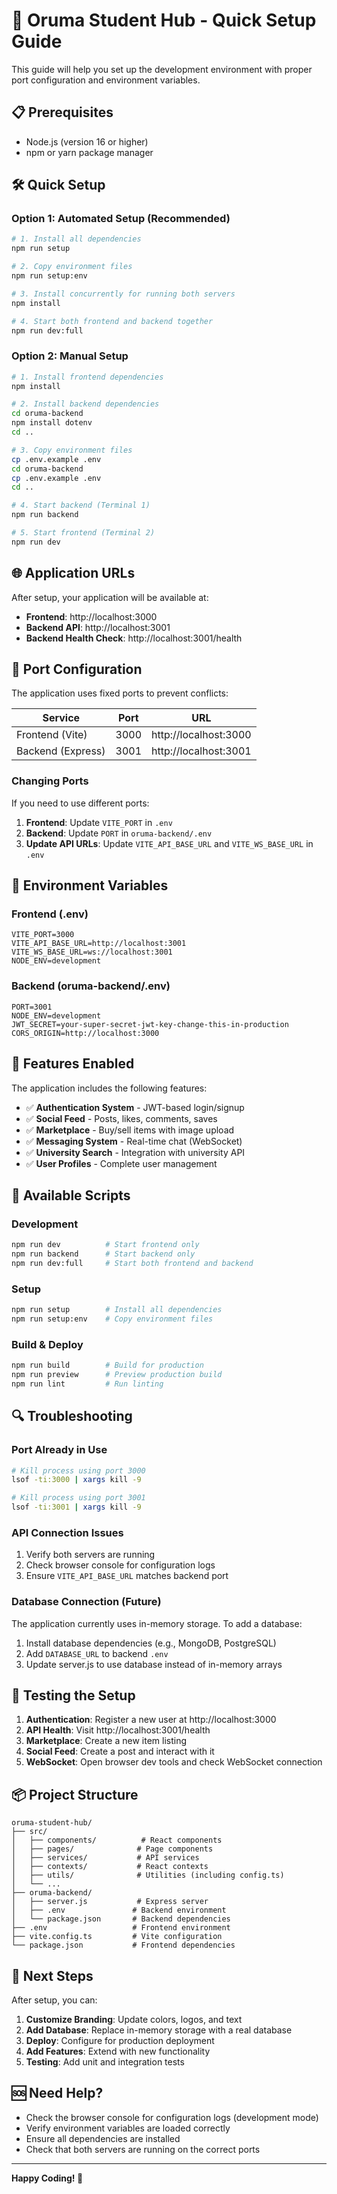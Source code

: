# 🚀 Oruma Student Hub - Quick Setup Guide

This guide will help you set up the development environment with proper port configuration and environment variables.

## 📋 Prerequisites

- Node.js (version 16 or higher)
- npm or yarn package manager

## 🛠️ Quick Setup

### Option 1: Automated Setup (Recommended)

```bash
# 1. Install all dependencies
npm run setup

# 2. Copy environment files  
npm run setup:env

# 3. Install concurrently for running both servers
npm install

# 4. Start both frontend and backend together
npm run dev:full
```

### Option 2: Manual Setup

```bash
# 1. Install frontend dependencies
npm install

# 2. Install backend dependencies
cd oruma-backend
npm install dotenv
cd ..

# 3. Copy environment files
cp .env.example .env
cd oruma-backend
cp .env.example .env
cd ..

# 4. Start backend (Terminal 1)
npm run backend

# 5. Start frontend (Terminal 2)
npm run dev
```

## 🌐 Application URLs

After setup, your application will be available at:

- **Frontend**: http://localhost:3000
- **Backend API**: http://localhost:3001
- **Backend Health Check**: http://localhost:3001/health

## 🔧 Port Configuration

The application uses fixed ports to prevent conflicts:

| Service | Port | URL |
|---------|------|-----|
| Frontend (Vite) | 3000 | http://localhost:3000 |
| Backend (Express) | 3001 | http://localhost:3001 |

### Changing Ports

If you need to use different ports:

1. **Frontend**: Update `VITE_PORT` in `.env`
2. **Backend**: Update `PORT` in `oruma-backend/.env`
3. **Update API URLs**: Update `VITE_API_BASE_URL` and `VITE_WS_BASE_URL` in `.env`

## 📁 Environment Variables

### Frontend (.env)
```env
VITE_PORT=3000
VITE_API_BASE_URL=http://localhost:3001
VITE_WS_BASE_URL=ws://localhost:3001
NODE_ENV=development
```

### Backend (oruma-backend/.env)
```env
PORT=3001
NODE_ENV=development
JWT_SECRET=your-super-secret-jwt-key-change-this-in-production
CORS_ORIGIN=http://localhost:3000
```

## 🎯 Features Enabled

The application includes the following features:

- ✅ **Authentication System** - JWT-based login/signup
- ✅ **Social Feed** - Posts, likes, comments, saves
- ✅ **Marketplace** - Buy/sell items with image upload
- ✅ **Messaging System** - Real-time chat (WebSocket)
- ✅ **University Search** - Integration with university API
- ✅ **User Profiles** - Complete user management

## 🚦 Available Scripts

### Development
```bash
npm run dev          # Start frontend only
npm run backend      # Start backend only  
npm run dev:full     # Start both frontend and backend
```

### Setup
```bash
npm run setup        # Install all dependencies
npm run setup:env    # Copy environment files
```

### Build & Deploy
```bash
npm run build        # Build for production
npm run preview      # Preview production build
npm run lint         # Run linting
```

## 🔍 Troubleshooting

### Port Already in Use
```bash
# Kill process using port 3000
lsof -ti:3000 | xargs kill -9

# Kill process using port 3001  
lsof -ti:3001 | xargs kill -9
```

### API Connection Issues
1. Verify both servers are running
2. Check browser console for configuration logs
3. Ensure `VITE_API_BASE_URL` matches backend port

### Database Connection (Future)
The application currently uses in-memory storage. To add a database:

1. Install database dependencies (e.g., MongoDB, PostgreSQL)
2. Add `DATABASE_URL` to backend `.env`
3. Update server.js to use database instead of in-memory arrays

## 🧪 Testing the Setup

1. **Authentication**: Register a new user at http://localhost:3000
2. **API Health**: Visit http://localhost:3001/health
3. **Marketplace**: Create a new item listing
4. **Social Feed**: Create a post and interact with it
5. **WebSocket**: Open browser dev tools and check WebSocket connection

## 📦 Project Structure

```
oruma-student-hub/
├── src/
│   ├── components/          # React components
│   ├── pages/              # Page components
│   ├── services/           # API services
│   ├── contexts/           # React contexts
│   ├── utils/              # Utilities (including config.ts)
│   └── ...
├── oruma-backend/
│   ├── server.js           # Express server
│   ├── .env               # Backend environment
│   └── package.json       # Backend dependencies
├── .env                   # Frontend environment
├── vite.config.ts         # Vite configuration
└── package.json           # Frontend dependencies
```

## 🌟 Next Steps

After setup, you can:

1. **Customize Branding**: Update colors, logos, and text
2. **Add Database**: Replace in-memory storage with a real database
3. **Deploy**: Configure for production deployment
4. **Add Features**: Extend with new functionality
5. **Testing**: Add unit and integration tests

## 🆘 Need Help?

- Check the browser console for configuration logs (development mode)
- Verify environment variables are loaded correctly
- Ensure all dependencies are installed
- Check that both servers are running on the correct ports

---

**Happy Coding! 🎉**